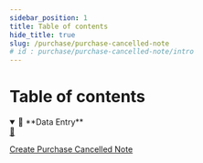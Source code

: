 ```yaml
---
sidebar_position: 1
title: Table of contents
hide_title: true
slug: /purchase/purchase-cancelled-note 
# id : purchase/purchase-cancelled-note/intro
---
```


# Table of contents

<details open>
  <summary>📘 **Data Entry**</summary>
  <div class="details-content"> 
  
  <a href="./create-purchase-cancelled-note" class="card-link" >
      <div class="card3">
        <div class="icon">📄️</div>
          <div class="text">
            <p>Create Purchase Cancelled Note</p>
          </div>
      </div>
    </a>

  </div>
</details>

<!-- <details  class="advanced-details">
  <summary>🚀 **Advanced**</summary>
  <div  class="details-content">
  <a href="./create-invoice" class="card-link" >
    <div class="card3">
      <div class="icon">📄️</div>
        <div class="text">
          <p>Pending</p>
        </div>
    </div>
  </a>

   
  </div>
</details> -->
 
